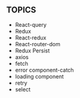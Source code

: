 

## TOPICS

* React-query
* Redux
* React-redux
* React-router-dom
* Redux Persist
* axios
* fetch
* error component-catch
* loading component
* retry
* select


